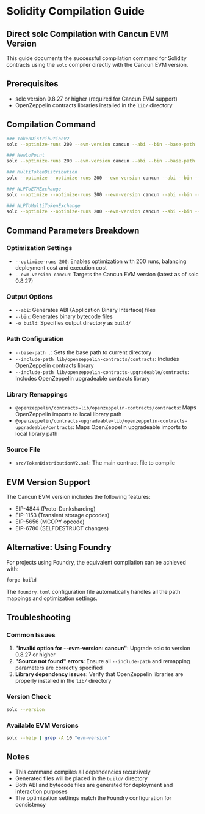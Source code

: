 # Solidity Compilation Guide

## Direct solc Compilation with Cancun EVM Version

This guide documents the successful compilation command for Solidity contracts using the `solc` compiler directly with the Cancun EVM version.

## Prerequisites

- solc version 0.8.27 or higher (required for Cancun EVM support)
- OpenZeppelin contracts libraries installed in the `lib/` directory

## Compilation Command

```bash
### TokenDistributionV2
solc --optimize-runs 200 --evm-version cancun --abi --bin --base-path . --include-path lib/openzeppelin-contracts/contracts @openzeppelin/contracts=lib/openzeppelin-contracts/contracts --include-path lib/openzeppelin-contracts-upgradeable/contracts @openzeppelin/contracts-upgradeable=lib/openzeppelin-contracts-upgradeable/contracts src/TokenDistributionV2.sol -o solc-build
```

```bash
### NewLoPoint
solc --optimize-runs 200 --evm-version cancun --abi --bin --base-path . --include-path lib/openzeppelin-contracts/contracts @openzeppelin/contracts=lib/openzeppelin-contracts/contracts --include-path lib/openzeppelin-contracts-upgradeable/contracts @openzeppelin/contracts-upgradeable=lib/openzeppelin-contracts-upgradeable/contracts src/NewLoPoint.sol -o solc-build
```

```bash
### MultiTokenDistribution
solc --optimize --optimize-runs 200 --evm-version cancun --abi --bin --base-path . --include-path lib/openzeppelin-contracts/contracts @openzeppelin/contracts=lib/openzeppelin-contracts/contracts src/MultiTokenDistribution.sol -o solc-build
```

```bash
### NLPToETHExchange
solc --optimize --optimize-runs 200 --evm-version cancun --abi --bin --base-path . --include-path lib/openzeppelin-contracts/contracts @openzeppelin/contracts=lib/openzeppelin-contracts/contracts --include-path lib/chainlink-evm/contracts/ @chainlink/contracts/=lib/chainlink-evm/contracts/ src/NLPToETHExchange.sol -o solc-build
```

```bash
### NLPToMultiTokenExchange
solc --optimize --optimize-runs 200 --evm-version cancun --abi --bin --base-path . --include-path lib/openzeppelin-contracts/contracts @openzeppelin/contracts=lib/openzeppelin-contracts/contracts --include-path lib/chainlink-evm/contracts/ @chainlink/contracts/=lib/chainlink-evm/contracts/ src/NLPToMultiTokenExchange.sol -o solc-build
```

## Command Parameters Breakdown

### Optimization Settings
- `--optimize-runs 200`: Enables optimization with 200 runs, balancing deployment cost and execution cost
- `--evm-version cancun`: Targets the Cancun EVM version (latest as of solc 0.8.27)

### Output Options
- `--abi`: Generates ABI (Application Binary Interface) files
- `--bin`: Generates binary bytecode files
- `-o build`: Specifies output directory as `build/`

### Path Configuration
- `--base-path .`: Sets the base path to current directory
- `--include-path lib/openzeppelin-contracts/contracts`: Includes OpenZeppelin contracts library
- `--include-path lib/openzeppelin-contracts-upgradeable/contracts`: Includes OpenZeppelin upgradeable contracts library

### Library Remappings
- `@openzeppelin/contracts=lib/openzeppelin-contracts/contracts`: Maps OpenZeppelin imports to local library path
- `@openzeppelin/contracts-upgradeable=lib/openzeppelin-contracts-upgradeable/contracts`: Maps OpenZeppelin upgradeable imports to local library path

### Source File
- `src/TokenDistributionV2.sol`: The main contract file to compile

## EVM Version Support

The Cancun EVM version includes the following features:
- EIP-4844 (Proto-Danksharding)
- EIP-1153 (Transient storage opcodes)
- EIP-5656 (MCOPY opcode)
- EIP-6780 (SELFDESTRUCT changes)

## Alternative: Using Foundry

For projects using Foundry, the equivalent compilation can be achieved with:

```bash
forge build
```

The `foundry.toml` configuration file automatically handles all the path mappings and optimization settings.

## Troubleshooting

### Common Issues
1. **"Invalid option for --evm-version: cancun"**: Upgrade solc to version 0.8.27 or higher
2. **"Source not found" errors**: Ensure all `--include-path` and remapping parameters are correctly specified
3. **Library dependency issues**: Verify that OpenZeppelin libraries are properly installed in the `lib/` directory

### Version Check
```bash
solc --version
```

### Available EVM Versions
```bash
solc --help | grep -A 10 "evm-version"
```

## Notes

- This command compiles all dependencies recursively
- Generated files will be placed in the `build/` directory
- Both ABI and bytecode files are generated for deployment and interaction purposes
- The optimization settings match the Foundry configuration for consistency 